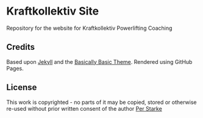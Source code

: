 # Kraftkollektiv Site

Repository for the website for Kraftkollektiv Powerlifting Coaching

## Credits

Based upon [Jekyll](https://jekyllrb.org) and the [Basically Basic Theme](https://github.com/mmistakes/jekyll-theme-basically-basic). Rendered using GitHub Pages.

## License
This work is copyrighted - no parts of it may be copied, stored or otherwise re-used without prior written consent
of the author [Per Starke](mailto:info@perstarke-webdev.de)
